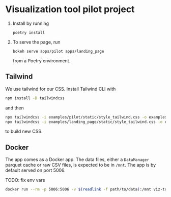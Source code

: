 # Visualization tool pilot project

1. Install by running
   ```
   poetry install
   ```

2. To serve the page, run
   ```
   bokeh serve apps/pilot apps/landing_page
   ```
   from a Poetry environment.

## Tailwind

We use tailwind for our CSS.
Install Tailwind CLI with
```bash
npm install -D tailwindcss
```
and then
```bash
npx tailwindcss -i examples/pilot/static/style_tailwind.css -o examples/pilot/static/style.css
npx tailwindcss -i examples/landing_page/static/style_tailwind.css -o examples/landing_page/static/style.css
```
to build new CSS.

## Docker

The app comes as a Docker app.
The data files, either a `DataManager` parquet cache or raw CSV files, is expected to be in `/mnt`.
The app is by default served on port 5006.

TODO: fix env vars
```bash
docker run --rm -p 5006:5006 -v $(readlink -f path/to/data):/mnt viz-tool
```
